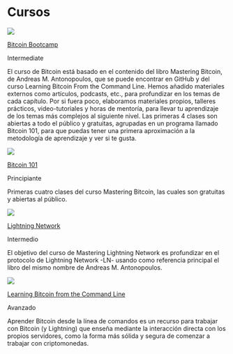 # Cursos

[![](https://cdn.prod.website-files.com/6407fd8f51729d7c7c524b5f/640ccb91d086fd039dbafcb6_MASTERING%20BITCOIN%20\(1\).png)](<../.gitbook/assets/mastering bitcoin>)

[Bitcoin Bootcamp](<../.gitbook/assets/mastering bitcoin>)

Intermediate

El curso de Bitcoin está basado en el contenido del libro Mastering Bitcoin, de Andreas M. Antonopoulos, que se puede encontrar en GitHub y del curso Learning Bitcoin From the Command Line. Hemos añadido materiales externos como artículos, podcasts, etc., para profundizar en los temas de cada capítulo. Por si fuera poco, elaboramos materiales propios, talleres prácticos, video-tutoriales y horas de mentoría, para llevar tu aprendizaje de los temas más complejos al siguiente nivel. Las primeras 4 clases son abiertas a todo el público y gratuitas, agrupadas en un programa llamado Bitcoin 101, para que puedas tener una primera aproximación a la metodología de aprendizaje y ver si te gusta.

[![](https://cdn.prod.website-files.com/6407fd8f51729d7c7c524b5f/64113f64b1b54f02c644191f_wallets.png)](../.gitbook/assets/wallets)

[Bitcoin 101](../.gitbook/assets/wallets)

Principiante

Primeras cuatro clases del curso Mastering Bitcoin, las cuales son gratuitas y abiertas al público.

[![](https://cdn.prod.website-files.com/6407fd8f51729d7c7c524b5f/640d38f54b3f3486781d0843_Untitled%20design%20\(2\).png)](<../.gitbook/assets/mastering lightning>)

[Lightning Network](<../.gitbook/assets/mastering lightning>)

Intermedio

El objetivo del curso de Mastering Lightning Network es profundizar en el protocolo de Lightning Network -LN- usando como referencia principal el libro del mismo nombre de Andreas M. Antonopoulos.

[![](https://cdn.prod.website-files.com/6407fd8f51729d7c7c524b5f/64d817844aeea129d4d73e0d_Command%20Line.png)](<../.gitbook/assets/learning bitcoin command line>)

[Learning Bitcoin from the Command Line](<../.gitbook/assets/learning bitcoin command line>)

Avanzado

Aprender Bitcoin desde la línea de comandos es un recurso para trabajar con Bitcoin (y Lightning) que enseña mediante la interacción directa con los propios servidores, como la forma más sólida y segura de comenzar a trabajar con criptomonedas.
